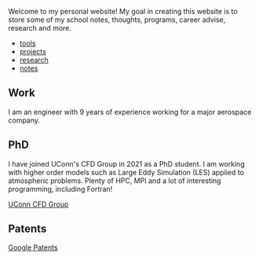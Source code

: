Welcome to my personal website!
My goal in creating this website is to store some of my school notes, thoughts, programs, career advise, research and more.

+ [tools](./pages/tools.md)
+ [projects](./pages/projects.md)
+ [research](./pages/research.md)
+ [notes](./pages/notes.md)

## Work

I am an engineer with 9 years of experience working for a major aerospace company. 


## PhD

I have joined UConn's CFD Group in 2021 as a PhD student. I am working with higher order models such as Large Eddy Simulation (LES) applied to atmospheric problems. Plenty of HPC, MPI and a lot of interesting programming, including Fortran!

[UConn CFD Group](https://cfd.engr.uconn.edu/)


## Patents

[Google Patents](https://patents.google.com/?inventor=Jonas+S.+Banhos)
